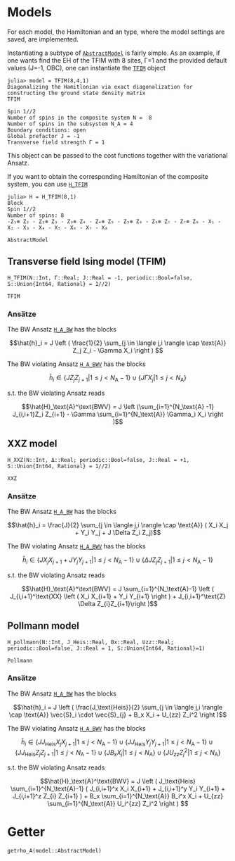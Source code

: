 # Models

For each model, the Hamiltonian and an type, where the model settings are saved, are implemented. 

Instantiating a subtype of [`AbstractModel`](@ref) is fairly simple.
As an example, if one wants find the EH of the TFIM with 8 sites, Γ=1
and the provided default values (J=-1, OBC), one can instantiate the [`TFIM`](@ref) object
```jlcon
julia> model = TFIM(8,4,1)
Diagonalizing the Hamitlonian via exact diagonalization for constructing the ground state density matrix
TFIM

Spin 1//2
Number of spins in the composite system N =  8
Number of spins in the subsystem N_A = 4
Boundary conditions: open
Global prefactor J = -1
Transverse field strength Γ = 1

```
This object can be passed to the cost functions together with the variational Ansatz.

If you want to obtain the corresponding Hamiltonian of the composite system, you can 
use  [`H_TFIM`](@ref)
```jlcon
julia> H = H_TFIM(8,1)
Block
Spin 1//2
Number of spins: 8
-Z₁⊗ Z₂ - Z₂⊗ Z₃ - Z₃⊗ Z₄ - Z₄⊗ Z₅ - Z₅⊗ Z₆ - Z₆⊗ Z₇ - Z₇⊗ Z₈ - X₁ - X₂ - X₃ - X₄ - X₅ - X₆ - X₇ - X₈
```


```@docs 
AbstractModel
```
## Transverse field Ising model (TFIM)
```@docs 
H_TFIM(N::Int, Γ::Real; J::Real = -1, periodic::Bool=false, S::Union{Int64, Rational} = 1//2)
```
```@docs
TFIM
```
### Ansätze
The BW Ansatz [`H_A_BW`](@ref) has the blocks 
```math
\hat{h}_i = J \left ( \frac{1}{2} \sum_{j \in \langle j,i \rangle \cap \text{A}} Z_j Z_i - \Gamma X_i \right ) 
```
The BW violating Ansatz [`H_A_BWV`](@ref) has the blocks 
```math
\hat{h}_i \in  \{ J Z_j Z_{j+1} |  1 \leq j < N_\text{A}-1 \} \cup \{ J\Gamma X_j | 1 \leq j < N_\text{A}\}
```
s.t. the BW violating Ansatz reads
 ```math
\hat{H}_\text{A}^\text{BWV} = J \left (\sum_{i=1}^{N_\text{A} -1} J_{i,i+1}Z_i Z_{i+1} - \Gamma \sum_{i=1}^{N_\text{A}} \Gamma_i X_i \right )
```
## XXZ model 
```@docs 
H_XXZ(N::Int, Δ::Real; periodic::Bool=false, J::Real = +1, S::Union{Int64, Rational} = 1//2)
```
```@docs
XXZ
```
### Ansätze
The BW Ansatz [`H_A_BW`](@ref) has the blocks 
```math
\hat{h}_i = \frac{J}{2} \sum_{j \in \langle j,i \rangle \cap \text{A}} ( X_i X_j + Y_i Y_j + J \Delta Z_i Z_j)
```
The BW violating Ansatz [`H_A_BWV`](@ref) has the blocks 
```math
\hat{h}_i \in \{J X_j X_{j+1}+J Y_j Y_{j+1} | 1 \leq j < N_\text{A}-1\} \cup \{\Delta J Z_j Z_{j+1} | 1 \leq j < N_\text{A}-1\}
```
s.t. the BW violating Ansatz reads
 ```math
\hat{H}_\text{A}^\text{BWV} = J  \sum_{i=1}^{N_\text{A}-1} \left ( J_{i,i+1}^\text{XX} \left (  X_i X_{i+1} + Y_i Y_{i+1}  \right ) +  J_{i,i+1}^\text{Z} \Delta Z_{i}Z_{i+1}\right )
```
## Pollmann model
```@docs 
H_pollmann(N::Int, J_Heis::Real, Bx::Real, Uzz::Real; periodic::Bool=false, J::Real = 1, S::Union{Int64, Rational}=1)
```
```@docs 
Pollmann
```
### Ansätze
The BW Ansatz [`H_A_BW`](@ref) has the blocks 
```math
\hat{h}_i = J \left ( \frac{J_\text{Heis}}{2} \sum_{j \in \langle j,i \rangle \cap \text{A}} \vec{S}_i \cdot \vec{S}_{j} + B_x X_i + U_{zz} Z_i^2 \right )
```
The BW violating Ansatz [`H_A_BWV`](@ref) has the blocks 
```math
\hat{h}_i \in \{J J_\text{Heis} X_j X_{j+1} | 1 \leq j < N_\text{A}-1\} \cup \{J J_\text{Heis} Y_j Y_{j+1} | 1 \leq j < N_\text{A}-1\} \cup \{J J_\text{Heis} Z_j Z_{j+1} | 1 \leq j < N_\text{A}-1\} \cup \{ J B_x X_j | 1 \leq j < N_\text{A}\} \cup \{ J U_{zz} Z_j^2 | 1 \leq j < N_\text{A}\}
```
s.t. the BW violating Ansatz reads
 ```math
\hat{H}_\text{A}^\text{BWV} = J \left ( J_\text{Heis} \sum_{i=1}^{N_\text{A}-1} ( J_{i,i+1}^x X_i X_{i+1} + 
    J_{i,i+1}^y Y_i Y_{i+1} + J_{i,i+1}^z Z_{i} Z_{i+1} ) 
    + B_x \sum_{i=1}^{N_\text{A}} B_i^x X_i  
     +  U_{zz} \sum_{i=1}^{N_\text{A}} U_i^{zz} Z_i^2 \right ) 
```

# Getter 

```@docs 
getrho_A(model::AbstractModel) 
```